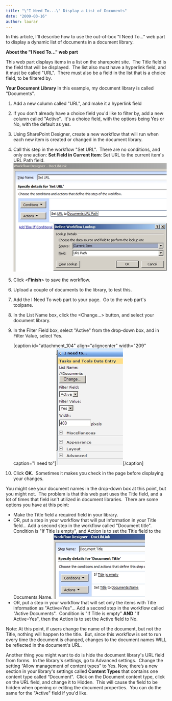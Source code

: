 ```yaml
---
title: "\"I Need To...\" Display a List of Documents"
date: "2009-03-16"
author: laurar
---
```


In this article, I'll describe how to use the out-of-box "I Need To..." web part to display a dynamic list of documents in a document library.

**About the "I Need To..." web part**

This web part displays items in a list on the sharepoint site.  The Title field is the field that will be displayed.  The list also must have a hyperlink field, and it must be called "URL".  There must also be a field in the list that is a choice field, to be filtered by. 

**Your Document Library** In this example, my document library is called "Documents".

1. Add a new column called "URL", and make it a hyperlink field
2. If you don't already have a choice field you'd like to filter by, add a new column called "Active".  It's a choice field, with the options being Yes or No, with the default as yes.
3. Using SharePoint Designer, create a new workflow that will run when each new item is created or changed in the document library.
4. Call this step in the workflow "Set URL".  There are no conditions, and only one action: **Set Field in Current Item**: Set URL to the current item's URL Path field. [![](images/croppercapture8.jpg)](http://spinsiders.com/laurar/files/2009/03/croppercapture8.jpg)
5. Click <**Finish**\> to save the workflow.
6. Upload a couple of documents to the library, to test this.
7. Add the I Need To web part to your page.  Go to the web part's toolpane.
8. In the List Name box, click the <Change...> button, and select your document library.
9. In the Filter Field box, select "Active" from the drop-down box, and in Filter Value, select Yes. 
    
    \[caption id="attachment\_104" align="aligncenter" width="209" caption="I need to"\][![I need to](images/croppercapture7.jpg)](http://spinsiders.com/laurar/files/2009/03/croppercapture7.jpg)\[/caption\]
10. Click **OK**.  Sometimes it makes you check in the page before displaying your changes.

You might see your document names in the drop-down box at this point, but you might not.  The problem is that this web part uses the Title field, and a lot of times that field isn't utilized in document libraries.  There are some options you have at this point:

- Make the Title field a required field in your library.
- OR, put a step in your workflow that will put information in your Title field... Add a second step in the workflow called "Document title".  Condition is "If Title is empty", and Action is to set the Title field to the Documents:Name. [![](images/croppercapture9.jpg)](http://spinsiders.com/laurar/files/2009/03/croppercapture9.jpg)
- OR, put a step in your workflow that will set only the items with Title information as "Active=Yes"... Add a second step in the workflow called "Active Documents".  Condition is "If Title is empty" **AND** "If Active=Yes", then the Action is to set the Active field to No.

Note: At this point, if users change the name of the document, but not the Title, nothing will happen to the title.  But, since this workflow is set to run every time the document is changed, changes to the document names WILL be reflected in the document's URL.

Another thing you might want to do is hide the document library's URL field from forms.  In the library's settings, go to Advanced settings.  Change the setting “Allow management of content types” to Yes. Now, there’s a new section in your library's settings called **Content Types** that contains one content type called “Document”.  Click on the Document content type, click on the URL field, and change it to Hidden.  This will cause the field to be hidden when opening or editing the document properties.  You can do the same for the "Active" field if you'd like.
